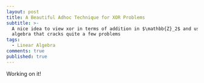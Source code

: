 ```yaml
---
layout: post
title: A Beautiful Adhoc Technique for XOR Problems
subtitle: >-
  A nice idea to view xor in terms of addition in $\mathbb{Z}_2$ and use linear
  algebra that cracks quite a few problems
tags:
  - Linear Algebra
comments: true
published: true
---
```


Working on it!
